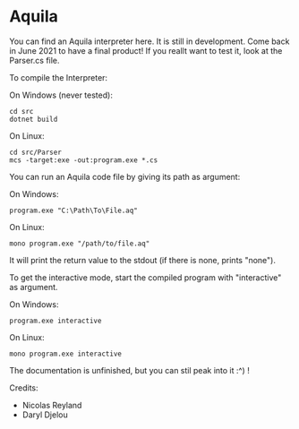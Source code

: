 # Aquila
You can find an Aquila interpreter here. It is still in development. Come back in June 2021 to have a final product!
If you reallt want to test it, look at the Parser.cs file.

To compile the Interpreter:

On Windows (never tested):
```
cd src
dotnet build
```
On Linux:
```
cd src/Parser
mcs -target:exe -out:program.exe *.cs
```

You can run an Aquila code file by giving its path as argument:

On Windows:
```
program.exe "C:\Path\To\File.aq"
```

On Linux:
```
mono program.exe "/path/to/file.aq"
```

It will print the return value to the stdout (if there is none, prints "none").

To get the interactive mode, start the compiled program with "interactive" as argument.

On Windows:
```
program.exe interactive
```

On Linux:
```
mono program.exe interactive
```

The documentation is unfinished, but you can stil peak into it :^) !

Credits:
 - Nicolas Reyland
 - Daryl Djelou
